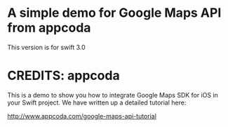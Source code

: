 # A simple demo for Google Maps API from appcoda

This version is for swift 3.0

# CREDITS: appcoda

This is a demo to show you how to integrate Google Maps SDK for iOS in your Swift project. We have written up a detailed tutorial here:

http://www.appcoda.com/google-maps-api-tutorial
